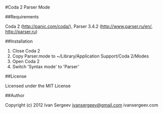#Coda 2 Parser Mode

##Requirements

Coda 2 (http://panic.com/coda/), Parser 3.4.2 (http://www.parser.ru/en/, http://parser.ru)

##Installation

1. Close Coda 2
2. Copy Parser.mode to ~/Library/Application Support/Coda 2/Modes
3. Open Coda 2
4. Switch 'Syntax mode' to 'Parser'

##License

Licensed under the MIT License

##Author

Copyright (c) 2012 Ivan Sergeev ivansergeev@gmail.com ivansergeev.com